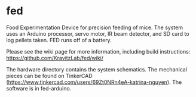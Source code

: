 # fed
Food Experimentation Device for precision feeding of mice. The system uses an Arduino processor, 
servo motor, IR beam detector, and SD card to log pellets taken. FED runs off of a battery. 

Please see the wiki page for more information, including build instructions: https://github.com/KravitzLab/fed/wiki/

The hardware directory contains the system schematics. 
The mechanical pieces can be found on TinkerCAD (https://www.tinkercad.com/users/69Zt0NRn4eA-katrina-nguyen).
The software is in fed-arduino.

